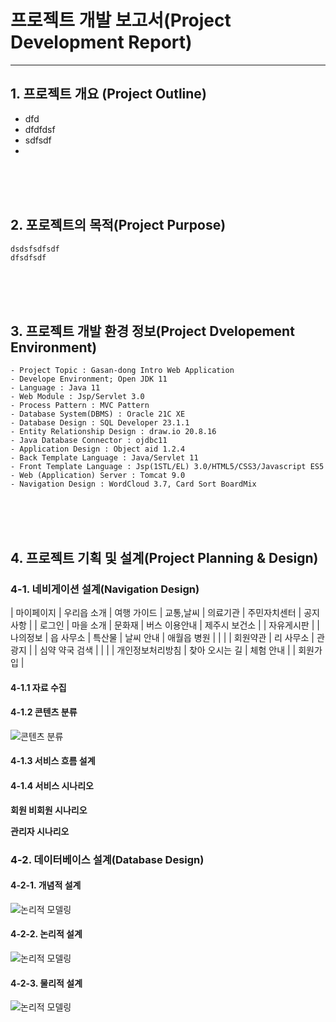 # 프로젝트 개발 보고서(Project Development Report) 
--------------------------------------------------------------
## 1. 프로젝트 개요 (Project Outline)
   - dfd
   - dfdfdsf
   - sdfsdf
   - 

<br><br><br>

## 2. 포로젝트의 목적(Project Purpose)
    dsdsfsdfsdf
    dfsdfsdf

<br><br><br>

## 3. 프로젝트 개발 환경 정보(Project Dvelopement Environment)
    - Project Topic : Gasan-dong Intro Web Application
    - Develope Environment; Open JDK 11
    - Language : Java 11
    - Web Module : Jsp/Servlet 3.0
    - Process Pattern : MVC Pattern
    - Database System(DBMS) : Oracle 21C XE
    - Database Design : SQL Developer 23.1.1
    - Entity Relationship Design : draw.io 20.8.16
    - Java Database Connector : ojdbc11
    - Application Design : Object aid 1.2.4
    - Back Template Language : Java/Servlet 11
    - Front Template Language : Jsp(1STL/EL) 3.0/HTML5/CSS3/Javascript ES5
    - Web (Application) Server : Tomcat 9.0
    - Navigation Design : WordCloud 3.7, Card Sort BoardMix

<br><br><br>

## 4. 프로젝트 기획 및 설계(Project Planning & Design)

### 4-1. 네비게이션 설계(Navigation Design)

| 마이페이지 | 우리읍 소개 | 여행 가이드 | 교통,날씨     | 의료기관     | 주민자치센터 | 공지사항   |
| 로그인    |  마을 소개  | 문화재      | 버스 이용안내 | 제주시 보건소 |             | 자유게시판 |
| 나의정보  |  읍 사무소  | 특산물      | 날씨 안내     | 애월읍 병원   |             |           |
| 회원약관  |  리 사무소  | 관광지      |              | 심약 약국 검색 |            |           |
| 개인정보처리방침 | 찾아 오시는 길 | 체험 안내 |
| 회원가입  |  

#### 4-1.1 자료 수집

#### 4-1.2 콘텐츠 분류
![콘텐츠 분류]("./design/boardmix.png")
#### 4-1.3 서비스 흐름 설계

#### 4-1.4 서비스 시나리오
**회원 비회원 시나리오**

**관리자 시나리오**

### 4-2. 데이터베이스 설계(Database Design)

#### 4-2-1. 개념적 설계
![논리적 모델링]("./design/drawio.png")

#### 4-2-2. 논리적 설계
![논리적 모델링]("./design/info_erd.drawio.png")

#### 4-2-3. 물리적 설계
![논리적 모델링]("./design/prodesign.drawio.png")